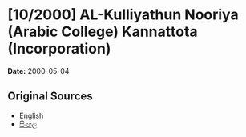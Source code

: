 # [10/2000] AL-Kulliyathun Nooriya (Arabic College) Kannattota (Incorporation)

**Date:** 2000-05-04

## Original Sources

- [English](https://documents.gov.lk/view/acts/2000/5/10-2000_E.pdf)
- [සිංහල](https://documents.gov.lk/view/acts/2000/5/10-2000_S.pdf)
